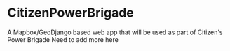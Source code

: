 # CitizenPowerBrigade
A Mapbox/GeoDjango based web app that will be used as part of Citizen's Power Brigade
Need to add more here
